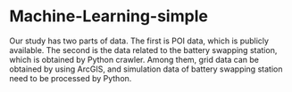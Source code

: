 # Machine-Learning-simple
Our study has two parts of data. The first is POI data, which is publicly available. The second is the data related to the battery swapping station, which is obtained by Python crawler. 
Among them, grid data can be obtained by using ArcGIS, and simulation data of battery swapping station need to be processed by Python.
